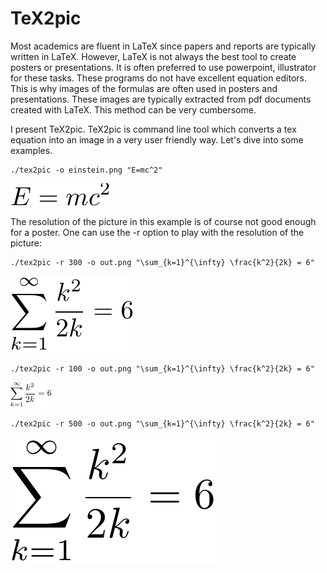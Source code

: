 TeX2pic
=======

Most academics are fluent in LaTeX since papers and reports are typically written in LaTeX. However, LaTeX is not always the best tool to create posters or presentations. It is often preferred to use powerpoint, illustrator for these tasks. These programs do not have excellent equation editors. This is why images of the formulas are often used in posters and presentations. These images are typically extracted from pdf documents created with LaTeX. This method can be very cumbersome.

I present TeX2pic. TeX2pic is command line tool which converts a tex equation into an image in a very user friendly way. Let's dive into some examples.

```
./tex2pic -o einstein.png "E=mc^2"
```

![einstein](https://github.com/JeroenMulkers/tex2pic/blob/master/examples/einstein.png)

The resolution of the picture in this example is of course not good enough for a poster. One can use the -r option to play with the resolution of the picture:

```
./tex2pic -r 300 -o out.png "\sum_{k=1}^{\infty} \frac{k^2}{2k} = 6"
```

![](https://github.com/JeroenMulkers/tex2pic/blob/master/examples/series_default.png)

```
./tex2pic -r 100 -o out.png "\sum_{k=1}^{\infty} \frac{k^2}{2k} = 6"
```

![](https://github.com/JeroenMulkers/tex2pic/blob/master/examples/series_r100.png)

```
./tex2pic -r 500 -o out.png "\sum_{k=1}^{\infty} \frac{k^2}{2k} = 6"
```

![](https://github.com/JeroenMulkers/tex2pic/blob/master/examples/series_r500.png)
